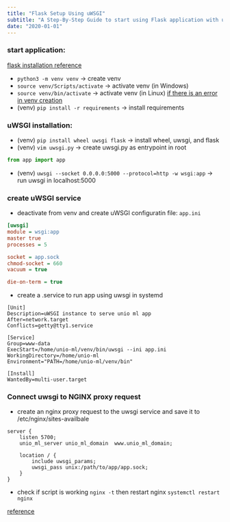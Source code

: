 ```yaml
---
title: "Flask Setup Using uWSGI"
subtitle: "A Step-By-Step Guide to start using Flask application with uWSGI"
date: "2020-01-01"
---
```


### start application:

[flask installation reference](https://flask.palletsprojects.com/en/1.1.x/installation/#installation)

- `python3 -m venv venv` -> create venv
- `source venv/Scripts/activate` -> activate venv (in Windows)
- `source venv/bin/activate` -> activate venv (in Linux)
  [if there is an error in venv creation](https://stackoverflow.com/questions/24123150/pyvenv-3-4-returned-non-zero-exit-status-1/41430732re)
- (venv) `pip install -r requirements` -> install requirements

### uWSGI installation:

- (venv) `pip install wheel uwsgi flask` -> install wheel, uwsgi, and flask
- (venv) `vim uwsgi.py` -> create uwsgi.py as entrypoint in root

```python
from app import app


```

- (venv) `uwsgi --socket 0.0.0.0:5000 --protocol=http -w wsgi:app` -> run uwsgi in localhost:5000

### create uWSGI service

- deactivate from venv and create uWSGI configuratin file: `app.ini`

```ini
[uwsgi]
module = wsgi:app
master true
processes = 5

socket = app.sock
chmod-socket = 660
vacuum = true

die-on-term = true

```

- create a .service to run app using uwsgi in systemd

```service
[Unit]
Description=uWSGI instance to serve unio ml app
After=network.target
Conflicts=getty@tty1.service

[Service]
Group=www-data
ExecStart=/home/unio-ml/venv/bin/uwsgi --ini app.ini
WorkingDirectory=/home/unio-ml
Environment="PATH=/home/unio-ml/venv/bin"

[Install]
WantedBy=multi-user.target

```

### Connect uwsgi to NGINX proxy request

- create an nginx proxy request to the uwsgi service and save it to /etc/nginx/sites-availbale

```
server {
    listen 5700;
    unio_ml_server unio_ml_domain  www.unio_ml_domain;

    location / {
        include uwsgi_params;
        uwsgi_pass unix:/path/to/app/app.sock;
    }
}
```

- check if script is working `nginx -t` then restart nginx `systemctl restart nginx`

[reference](https://www.digitalocean.com/community/tutorials/how-to-serve-flask-applications-with-uswgi-and-nginx-on-ubuntu-18-04)
